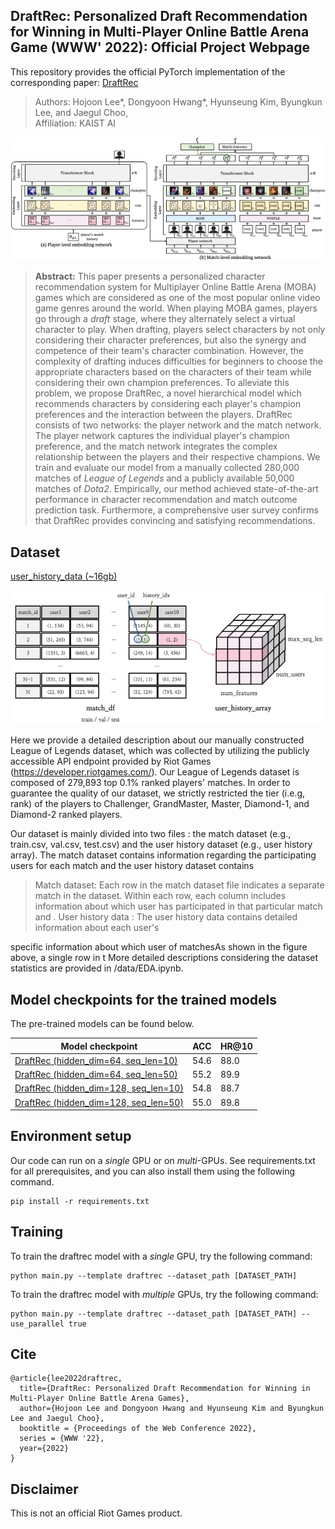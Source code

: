 ## DraftRec: Personalized Draft Recommendation for Winning in Multi-Player Online Battle Arena Game (WWW' 2022): Official Project Webpage
This repository provides the official PyTorch implementation of the corresponding paper: [DraftRec](link)

> Authors: Hojoon Lee*, Dongyoon Hwang*, Hyunseung Kim, Byungkun Lee, and Jaegul Choo,<br>
> Affiliation: KAIST AI

![](./assets/draftrec_model.png)


> **Abstract:** 
This paper presents a personalized character recommendation system for Multiplayer Online Battle Arena (MOBA) games which are considered as one of the most popular online video game genres around the world. 
When playing MOBA games, players go through a *draft* stage, where they alternately select a virtual character to play. 
When drafting, players select characters by not only considering their character preferences, but also the synergy and competence of their team's character combination. 
However, the complexity of drafting induces difficulties for beginners to choose the appropriate characters based on the characters of their team while considering their own champion preferences.
To alleviate this problem, we propose DraftRec, a novel hierarchical model which recommends characters by considering each player's champion preferences and the interaction between the players.
DraftRec consists of two networks: the player network and the match network. 
The player network captures the individual player's champion preference, and the match network integrates the complex relationship between the players and their respective champions. 
We train and evaluate our model from a manually collected 280,000 matches of *League of Legends* and a publicly available 50,000 matches of *Dota2*. 
Empirically, our method achieved state-of-the-art performance in character recommendation and match outcome prediction task. 
Furthermore, a comprehensive user survey confirms that DraftRec provides convincing and satisfying recommendations.

## Dataset

[user_history_data (~16gb)](https://davian-lab.quickconnect.to/d/s/o9mpSh3FqCKvOVvkEO5NauhID5OGhRc7/uyXjCG-PHwyJv17OSlAsZSUIzTjg50xt-tbBgS4dDbAk)

![](./assets/dataset.png)

Here we provide a detailed description about our manually constructed League of Legends dataset, which was collected by utilizing the publicly accessible API endpoint provided by Riot Games (https://developer.riotgames.com/). Our League of Legends dataset is composed of 279,893 top 0.1% ranked players' matches. In order to guarantee the quality of our dataset, we strictly restricted the tier (i.e.g, rank) of the players to Challenger, GrandMaster, Master, Diamond-1, and Diamond-2 ranked players. 

Our dataset is mainly divided into two files : the match dataset (e.g., train.csv, val.csv, test.csv) and the user history dataset (e.g., user history array). The match dataset contains information regarding the participating users for each match and the user history dataset contains  
> Match dataset: Each row in the match dataset file indicates a separate match in the dataset. Within each row, each column includes information about which user has participated in that particular match and . 
> User history data : The user history data contains detailed information about each user's 

specific information about which user  of matchesAs shown in the figure above, a single row in t
More detailed descriptions considering the dataset statistics are provided in /data/EDA.ipynb.

## Model checkpoints for the trained models

The pre-trained models can be found below. 

|                             Model checkpoint                             |      ACC        |     HR@10    | 
|--------------------------------------------------------------------------|-----------------|--------------|
|[DraftRec (hidden_dim=64, seq_len=10)](link1)                             |      54.6       |     88.0     |
|[DraftRec (hidden_dim=64, seq_len=50)](link2)                             |      55.2       |     89.9     |
|[DraftRec (hidden_dim=128, seq_len=10)](link3)                            |      54.8       |     88.7     |
|[DraftRec (hidden_dim=128, seq_len=50)](link4)                            |      55.0       |     89.8     |

## Environment setup

Our code can run on a *single* GPU or on *multi*-GPUs.
See requirements.txt for all prerequisites, and you can also install them using the following command.

```
pip install -r requirements.txt
```

## Training

To train the draftrec model with a *single* GPU, try the following command:

```
python main.py --template draftrec --dataset_path [DATASET_PATH]
```

To train the draftrec model with *multiple* GPUs, try the following command:

```
python main.py --template draftrec --dataset_path [DATASET_PATH] --use_parallel true
```

## Cite

```
@article{lee2022draftrec,
  title={DraftRec: Personalized Draft Recommendation for Winning in Multi-Player Online Battle Arena Games},
  author={Hojoon Lee and Dongyoon Hwang and Hyunseung Kim and Byungkun Lee and Jaegul Choo},
  booktitle = {Proceedings of the Web Conference 2022},
  series = {WWW '22},
  year={2022}
}
```

## Disclaimer

This is not an official Riot Games product.
